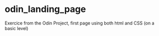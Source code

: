 # odin_landing_page
Exercice from the Odin Project, first page using both html and CSS (on a basic level)
